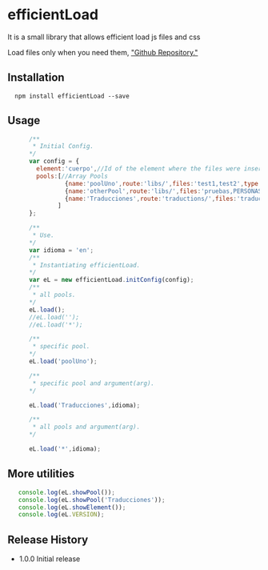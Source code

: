efficientLoad
=========

It is a small library that allows efficient load js files and css


Load files only when you need them, ["Github Repository."](https://github.com/)

## Installation

```shell
  npm install efficientLoad --save
```

## Usage

```js
      /**
       * Initial Config.
      */
      var config = {
        element:'cuerpo',//Id of the element where the files were inserted
        pools:[//Array Pools
                {name:'poolUno',route:'libs/',files:'test1,test2',type:'js'},//Pool of js files
                {name:'otherPool',route:'libs/',files:'pruebas,PERSONAS.arg',type:'css'},//Pool of css files    
                {name:'Traducciones',route:'traductions/',files:'traduction.arg',type:'js'}//Pool of traductions files arg should be written for variable use
              ]
      };

      /**
       * Use.
      */
      var idioma = 'en';
      /**
       * Instantiating efficientLoad.
      */
      var eL = new efficientLoad.initConfig(config);
      /**
       * all pools.
      */
      eL.load();
      //eL.load('');
      //eL.load('*');

      /**
       * specific pool.
      */
      eL.load('poolUno');

      /**
       * specific pool and argument(arg).
      */

      eL.load('Traducciones',idioma);

      /**
       * all pools and argument(arg).
      */

      eL.load('*',idioma);
```

## More utilities

```js
   console.log(eL.showPool());
   console.log(eL.showPool('Traducciones'));
   console.log(eL.showElement());
   console.log(eL.VERSION);
```

## Release History


* 1.0.0 Initial release
